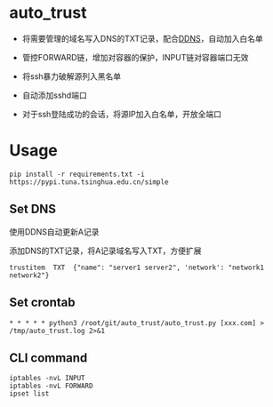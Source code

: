 # auto_trust

- 将需要管理的域名写入DNS的TXT记录，配合[DDNS](https://github.com/NewFuture/DDNS)，自动加入白名单

- 管控FORWARD链，增加对容器的保护，INPUT链对容器端口无效

- 将ssh暴力破解源列入黑名单

- 自动添加sshd端口

- 对于ssh登陆成功的会话，将源IP加入白名单，开放全端口
  
  

# Usage

```
pip install -r requirements.txt -i https://pypi.tuna.tsinghua.edu.cn/simple
```

## Set DNS

使用DDNS自动更新A记录

添加DNS的TXT记录，将A记录域名写入TXT，方便扩展

```
trustitem  TXT  {"name": "server1 server2", 'network': "network1 network2"}
```



## Set crontab

```
* * * * * python3 /root/git/auto_trust/auto_trust.py [xxx.com] > /tmp/auto_trust.log 2>&1

```



## CLI command

```
iptables -nvL INPUT
iptables -nvL FORWARD
ipset list
```
